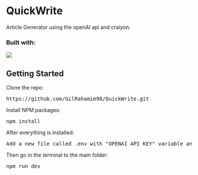 # QuickWrite
Article Generator using the openAI api and craiyon.

<h3>Built with:</h3>
<img src="https://img.shields.io/badge/nextjs-000000?style=for-the-badge&logo=next.js&logoColor=white%22%20alt=%22nextjs%22%20style=%22max-width:%20100%">

## Getting Started

Clone the repo:
<pre>https://github.com/GilRahamim98/QuickWrite.git</pre>

Install NPM packages:
<pre>npm install</pre>

After everything is installed:
<pre>Add a new file called .env with "OPENAI_API_KEY" variable and use your openAI api key :) </pre>

Then go in the terminal to the main folder:
<pre>npm run dev</pre>
